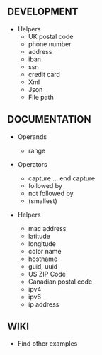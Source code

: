 ## DEVELOPMENT

- Helpers
	- UK postal code
	- phone number
	- address
	- iban
	- ssn
	- credit card
	- Xml
	- Json
	- File path

## DOCUMENTATION

- Operands
	- range

- Operators
	- capture ... end capture
	- followed by
	- not followed by
	- (smallest)

- Helpers
	- mac address
	- latitude
	- longitude
	- color name
	- hostname
	- guid, uuid
	- US ZIP Code
	- Canadian postal code
	- ipv4
	- ipv6
	- ip address

## WIKI

- Find other examples